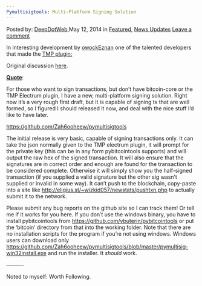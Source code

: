 ```yaml
---
Pymultisigtools: Multi-Platform Signing Solution
---
```

<article class="post-listing post-5510 post type-post status-publish format-standard has-post-thumbnail hentry category-deepdot-news category-news-updates tag-multiplatform tag-pymultisigtools tag-signing tag-solution">
    <div class="post-inner">
        <span>Posted by: <a href="https://www.deepdotweb.com/author/admin/" title="">DeepDotWeb </a></span>
    <span>May 12, 2014</span>
    <span>in <a href="https://www.deepdotweb.com/category/deepdot-news/" rel="category tag">Featured</a>, <a href="https://www.deepdotweb.com/category/news-updates/" rel="category tag">News Updates</a></span>
    <span><a href="https://www.deepdotweb.com/2014/05/12/pymultisigtools-multi-platform-signing-solution/#respond">Leave a comment</a></span>
    </p>
    <div class="clear"></div>
    <div class="entry">
    <div class="usertext-body may-blank-within">
    <div class="md">
    <p>In interesting development by <a class="author may-blank id-t2_e8ae2" href="http://www.reddit.com/user/owockEznan">owockEznan</a> one of the talented developers that made the <a href="http://www.deepdotweb.com/2013/12/30/full-guide-how-to-access-i2p-sites-use-themarketplace-i2p/">TMP plugin:</a></p>
    <p>Original discussion <a href="http://www.reddit.com/r/DarkNetMarkets/comments/25caoq/introducing_pymultisigtools/">here</a>.</p>
    <p><span style="text-decoration: underline;"><strong>Quote</strong></span>:</p>
    <p>For those who want to sign transactions, but don&#8217;t have bitcoin-core or the TMP Electrum plugin, I have a new, multi-platform signing solution. Right now it&#8217;s a very rough first draft, but it is capable of signing tx that are well formed, so I figured I should released it now, and deal with the nice stuff I&#8217;d like to have later.</p>
    <p><a href="https://github.com/Zah6ooheew/pymultisigtools">https://github.com/Zah6ooheew/pymultisigtools</a></p>
    <p>The initial release is very basic, capable of signing transactions only. It can take the json normally given to the TMP electrum plugin, it will prompt for the private key (this can be in any form pybitcointools supports) and will output the raw hex of the signed transaction. It will also ensure that the signatures are in correct order and enough are found for the transaction to be considered complete. Otherwise it will simply show you the half-signed transaction (if you supplied a valid signature but the other sig wasn&#8217;t supplied or invalid in some way). It can&#8217;t push to the blockchain, copy-paste into a site like <a href="http://eligius.st/%7Ewizkid057/newstats/pushtxn.php">http://eligius.st/~wizkid057/newstats/pushtxn.php</a> to actually submit it to the network.</p>
    <p>Please submit any bug reports on the github site so I can track them! Or tell me if it works for you here. If you don&#8217;t use the windows binary, you have to install pybitcointools from <a href="https://github.com/vbuterin/pybitcointools">https://github.com/vbuterin/pybitcointools</a> or put the &#8216;bitcoin&#8217; directory from that into the working folder. Note that there are no installation scripts for the program if you&#8217;re not using windows. Windows users can download only <a href="https://github.com/Zah6ooheew/pymultisigtools/blob/master/pymultisig-win32install.exe">https://github.com/Zah6ooheew/pymultisigtools/blob/master/pymultisig-win32install.exe</a> and run the installer. It <em>should</em> work.</p>
    <p>&#8212;&#8212;&#8212;-</p>
    <p>Noted to myself: Worth Following.</p>
    <p>&nbsp;</p>
    </div>
    </div>
    </div>
    <span style="display:none"><a href="https://www.deepdotweb.com/tag/multiplatform/" rel="tag">multiplatform</a> <a href="https://www.deepdotweb.com/tag/pymultisigtools/" rel="tag">pymultisigtools</a> <a href="https://www.deepdotweb.com/tag/signing/" rel="tag">signing</a> <a href="https://www.deepdotweb.com/tag/solution/" rel="tag">solution</a></span> <span style="display:none" class="updated">2014-05-12</span>
    <div style="display:none" class="vcard author" itemprop="author" itemscope itemtype="http://schema.org/Person"><strong class="fn" itemprop="name"><a href="https://www.deepdotweb.com/author/admin/" title="Posts by DeepDotWeb" rel="author">DeepDotWeb</a></strong></div>
    </div>
</article>

